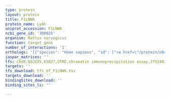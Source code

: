 ```yaml
---
type: protein
layout: protein
title: F1LNW6
protein_name: Ly6h
uniprot_accession: F1LNW6
ncbi_gene_id: '300025'
organism: Rattus norvegicus
function: target gene
number_of_interactions: '1'
orthologs: '[{"species": "Homo sapiens", "id": ["<a href=\"/protein/o94772\">O94772</a>"]}, {"species": "Mus musculus", "id": ["<a href=\"/protein/q9wuc3\">Q9WUC3</a>"]}]'
jaspar_matrices: ''
tfs: Chd8,Q9JIX5,65027,GTRD,chromatin immunoprecipitation assay,27924024%5Buid%5D,No
targets: ''
tfs_download: tfs_of_F1LNW6.tsv
targets_download: ''
bindingSites_download: ''
binding_sites_ls: ''

---
```

